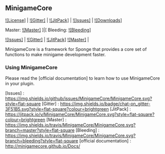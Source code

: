 MinigameCore
---
[![License]](https://github.com/MinigameCore/MinigameCoreAPI/tree/master/LICENSE.txt) |
[![Gitter]](https://gitter.im/MinigameCore/MinigameCore) |
[![JitPack]](https://jitpack.io/#MinigameCore/MinigameCore) |
[![Issues]](http://www.github.com/MinigameCore/MinigameCore/issues/) |
[![Downloads]](http://www.github.com/MinigameCore/MinigameCore/releases/)

Master: [![Master]](https://travis-ci.org/MinigameCore/MinigameCore) ]|[
Bleeding: [![Bleeding]](https://travis-ci.org/MinigameCore/MinigameCore)


[![Issues]](http://www.github.com/MinigameCore/MinigameCore/issues/) |
[![Gitter]](https://gitter.im/MinigameCore/MinigameCore) |
[![JitPack]](https://jitpack.io/#MinigameCore/MinigameCore)
[![Master]](https://travis-ci.org/MinigameCore/MinigameCore) |

MinigameCore is a framework for Sponge that provides a core set of functions to make minigame development faster.

### Using MinigameCore

Please read the [official documentation] to learn how to use MinigameCore in your plugin.

[Issues] : https://img.shields.io/github/issues/MinigameCore/MinigameCore.svg?style=flat-square
[Gitter] : https://img.shields.io/badge/chat-on_gitter-3F51B5.svg?style=flat-square?colour=brightgreen
[JitPack] : https://jitpack.io/v/MinigameCore/MinigameCore.svg?style=flat-square?colour=brightgreen
[Master] : https://img.shields.io/travis/MinigameCore/MinigameCore.svg?branch=master?style=flat-square
[Bleeding] : https://img.shields.io/travis/MinigameCore/MinigameCore.svg?branch=bleeding?style=flat-square
[official documentation] : http://minigamecore.github.io/Docs/
